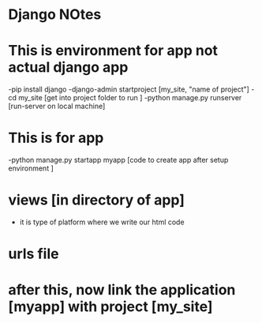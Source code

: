# Django NOtes


# This is environment for app not actual django app
-pip install django
-django-admin startproject [my_site, "name of project"]
-cd  my_site [get into project folder to run ]
-python manage.py runserver       [run-server on local machine]

# This is for app
-python manage.py startapp myapp [code to create app after setup environment ]

# views [in directory of app]
- it is type of platform where we write our html code  

# urls file

<!-- from django.urls import path

# import the view file from the current directory
from . import views

urlpatterns = [
    path("",views.index,name="index"),
] -->

# after this, now link the application [myapp] with project [my_site]